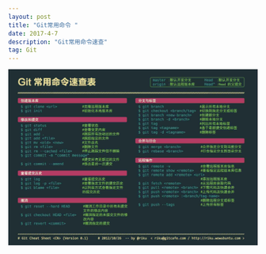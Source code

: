 ```yaml
---
layout: post
title: "Git常用命令 "
date: 2017-4-7
description: "Git常用命令速查"
tag: Git 
---   
```

![enter description here][1]


  [1]: ./images/Git/git-commands.jpg "git-commands"